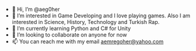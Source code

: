 - 👋 Hi, I’m @aeg0her
- 👀 I’m interested in Game Developing and I love playing games. Also I am interested in Science, History, Technology and Turkish Rap. 
- 🌱 I’m currently learning Python and C# for Unity
- 💞️ I’m looking to collaborate on anyone for now
- 📫 You can reach me with my email aemregoher@yahoo.com
<!---
aeg0her/aeg0her is a ✨ special ✨ repository because its `README.md` (this file) appears on your GitHub profile.
You can click the Preview link to take a look at your changes.
--->
